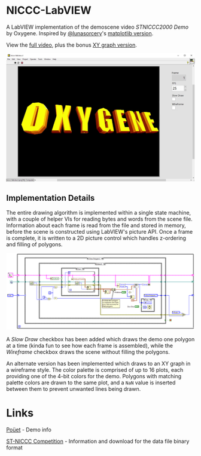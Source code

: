 # NICCC-LabVIEW

A LabVIEW implementation of the demoscene video *STNICCC2000 Demo* by Oxygene. Inspired by [@lunasorcery](https://twitter.com/lunasorcery)'s [matplotlib version](https://github.com/lunasorcery/niccc-matplotlib). 

View the [full video](), plus the bonus [XY graph version]().

![STNICCC2000 Demo title screen](images/niccc-labview.png?raw=true "STNICCC2000 Demo title screen")

## Implementation Details

The entire drawing algorithm is implemented within a single state machine, with a couple of helper VIs for reading bytes and words from the scene file. Information about each frame is read from the file and stored in memory, before the scene is constructed using LabVIEW's picture API. Once a frame is complete, it is written to a 2D picture control which handles z-ordering and filling of polygons.

![LabVIEW state machine](images/niccc-labview-state-machine.png?raw=true "LabVIEW state machine")

A *Slow Draw* checkbox has been added which draws the demo one polygon at a time (kinda fun to see how each frame is assembled), while the *Wireframe* checkbox draws the scene without filling the polygons.

An alternate version has been implemented which draws to an XY graph in a wireframe style. The color palette is comprised of up to 16 plots, each providing one of the 4-bit colors for the demo. Polygons with matching palette colors are drawn to the same plot, and a `NaN` value is inserted between them to prevent unwanted lines being drawn.

# Links

[Poüet](https://www.pouet.net/prod.php?which=1251) - Demo info

[ST-NICCC Competition](http://arsantica-online.com/st-niccc-competition/) - Information and download for the data file binary format
